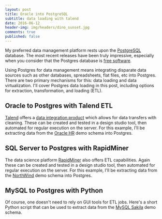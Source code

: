 ```yaml
---
layout: post
title: Oracle into PostgreSQL
subtitle: data loading with talend
date: 2016-06-12
header-img: img/headers/dino_sunset.jpg
comments: true
published: false
---
```


My preferred data management platform rests upon the [PostgreSQL](https://www.postgresql.org/) database.  The most recent releases have been truly impressive, especially when you consider that the Postgres database is [free software](https://www.postgresql.org/about/).  

Using Postgres for data management means integrating disparate data sources such as other databases, spreadsheets, flat files, etc into Postgres.  There are two primary mechanisms for this: data loading and data virtualization.  I'll cover Postgres data loading in this post, including options for extraction, transformation, and loading (ETL).  

## Oracle to Postgres with Talend ETL

[Talend](https://www.talend.com/) offers a [data integration product](https://www.talend.com/products/data-integration) which allows for data transfers with cleaning.  These can be created and tested in a design studio tool, then automated for regular execution on the server.  For this example, I'll be extracting data from the [Oracle HR](https://docs.oracle.com/cd/B13789_01/server.101/b10771/scripts003.htm) demo schema into Postgres.

## SQL Server to Postgres with RapidMiner

The data science platform [RapidMiner](https://rapidminer.com/) also offers ETL capabilities.  Again these can be created and tested in a design studio tool, then automated for regular execution on the server. For this example, I'll be extracting data from the [NorthWind](https://northwinddatabase.codeplex.com/) demo schema into Postgres.

## MySQL to Postgres with Python

Of course, one doesn't need to rely on GUI tools for ETL jobs.  Here's a short Python script that can be used to extract data from the [MySQL Sakila](https://dev.mysql.com/doc/sakila/en/) demo schema.

```python 

```

 


